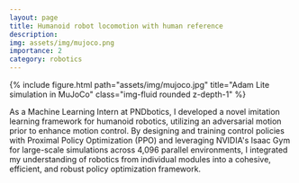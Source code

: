 ```yaml
---
layout: page
title: Humanoid robot locomotion with human reference
description: 
img: assets/img/mujoco.png
importance: 2
category: robotics
---
```


<div class="row">
    <div class="col-sm mt-3 mt-md-0">
        {% include figure.html path="assets/img/mujoco.jpg" title="Adam Lite simulation in MuJoCo" class="img-fluid rounded z-depth-1" %}
    </div>
</div>

As a Machine Learning Intern at PNDbotics, I developed a novel imitation learning
framework for humanoid robotics, utilizing an adversarial motion prior to enhance
motion control. By designing and training control policies with Proximal Policy
Optimization (PPO) and leveraging NVIDIA's Isaac Gym for large-scale simulations
across 4,096 parallel environments, I integrated my understanding of robotics from
individual modules into a cohesive, efficient, and robust policy optimization
framework.
